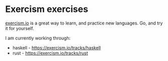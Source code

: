 # Exercism exercises

[exercism.io](https://exercism.io/my/tracks) is a great way to learn, and
practice new languages. Go, and try it for yourself.

I am currently working through:
  - haskell - https://exercism.io/tracks/haskell
  - rust - https://exercism.io/tracks/rust
